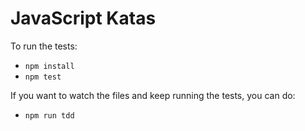 # JavaScript Katas

To run the tests:

- `npm install`
- `npm test`

If you want to watch the files and keep running the tests, you can do:

- `npm run tdd`
